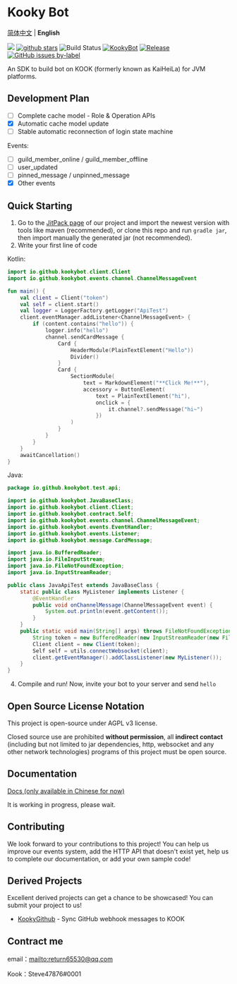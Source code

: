 # Kooky Bot

[简体中文](README.md) | **English**

[![](https://img.shields.io/github/contributors/KookyBot/KookyBot)](https://github.com/KookyBot/KookyBot/graphs/contributors)
[![github stars](https://img.shields.io/github/stars/KookyBot/KookyBot)](https://github.com/KookyBot/KookyBot/stargazers)
![Build Status](https://www.travis-ci.org/KookyBot/KookyBot.svg?branch=master)
[![KookyBot](https://www.kaiheila.cn/api/v3/badge/guild?guild_id=6435808750354421&style=3)](https://kaihei.co/wnWOP9)
[![Release](https://jitpack.io/v/KookyBot/KookyBot.svg)](https://jitpack.io/#KookyBot/KookyBot)
[![GitHub issues by-label](https://img.shields.io/github/issues/KookyBot/KookyBot)](https://github.com/KookyBot/KookyBot/issues?q=is%3Aissue+is%3Aopen)


An SDK to build bot on KOOK (formerly known as KaiHeiLa) for JVM platforms.

## Development Plan

- [ ] Complete cache model - Role & Operation APIs
- [X] Automatic cache model update
- [ ] Stable automatic reconnection of login state machine
  
Events: 

- [ ] guild_member_online / guild_member_offline
- [ ] user_updated
- [ ] pinned_message / unpinned_message
- [x] Other events

## Quick Starting

1. Go to the [JitPack page](https://jitpack.io/#KookyBot/KookyBot) of our project and import the newest version with tools like maven (recommended), or clone this repo and run `gradle jar`, then import manually the generated jar (not recommended).
2. Write your first line of code

Kotlin:

```kotlin
import io.github.kookybot.client.Client
import io.github.kookybot.events.channel.ChannelMessageEvent

fun main() {
    val client = Client("token")
    val self = client.start()
    val logger = LoggerFactory.getLogger("ApiTest")
    client.eventManager.addListener<ChannelMessageEvent> {
        if (content.contains("hello")) {
            logger.info("hello")
            channel.sendCardMessage {
                Card {
                    HeaderModule(PlainTextElement("Hello"))
                    Divider()
                }
                Card {
                    SectionModule(
                        text = MarkdownElement("**Click Me!**"),
                        accessory = ButtonElement(
                            text = PlainTextElement("hi"),
                            onclick = {
                                it.channel?.sendMessage("hi~")
                            })
                    )
                }
            }
        }
    }
    awaitCancellation()
}
```

Java:

```java
package io.github.kookybot.test.api;

import io.github.kookybot.JavaBaseClass;
import io.github.kookybot.client.Client;
import io.github.kookybot.contract.Self;
import io.github.kookybot.events.channel.ChannelMessageEvent;
import io.github.kookybot.events.EventHandler;
import io.github.kookybot.events.Listener;
import io.github.kookybot.message.CardMessage;

import java.io.BufferedReader;
import java.io.FileInputStream;
import java.io.FileNotFoundException;
import java.io.InputStreamReader;

public class JavaApiTest extends JavaBaseClass {
    static public class MyListener implements Listener {
        @EventHandler
        public void onChannelMessage(ChannelMessageEvent event) {
            System.out.println(event.getContent());
        }
    }
    public static void main(String[] args) throws FileNotFoundException {
        String token = new BufferedReader(new InputStreamReader(new FileInputStream("data/token.txt"))).lines().toList().get(0);
        Client client = new Client(token);
        Self self = utils.connectWebsocket(client);
        client.getEventManager().addClassListener(new MyListener());
    }
}
```

4. Compile and run! Now, invite your bot to your server and send `hello`

## Open Source License Notation

This project is open-source under AGPL v3 license.

Closed source use are prohibited **without permission**, all **indirect contact** (including but not limited to jar dependencies, http, websocket and any other network technologies) programs of this project must be open source.

## Documentation

[Docs (only available in Chinese for now)](docs/zh-cn/index.md)

It is working in progress, please wait.

## Contributing

We look forward to your contributions to this project! You can help us improve our events system, add the HTTP API that doesn't exist yet, help us to complete our documentation, or add your own sample code!

## Derived Projects

Excellent derived projects can get a chance to be showcased! You can submit your project to us!

- [KookyGithub](https://github.com/zly2006/KookyGithub) - Sync GitHub webhook messages to KOOK

## Contract me

email：<mailto:return65530@qq.com>

Kook：Steve47876#0001

